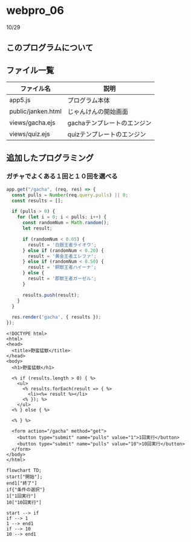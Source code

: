 # webpro_06
10/29

## このプログラムについて
## ファイル一覧

ファイル名 | 説明
-|-
app5.js | プログラム本体
public/janken.html | じゃんけんの開始画面
views/gacha.ejs|gachaテンプレートのエンジン
views/quiz.ejs|quizテンプレートのエンジン

## 追加したプログラミング

### ガチャでよくある１回と１０回を選べる

```javascript
app.get("/gacha", (req, res) => {
  const pulls = Number(req.query.pulls) || 0; 
  const results = [];

  if (pulls > 0) {
    for (let i = 0; i < pulls; i++) {
      const randomNum = Math.random();
      let result;

      if (randomNum < 0.05) {
        result = '白銀王者ライオウ';
      } else if (randomNum < 0.20) {
        result = '黄金王者エレファ';
      } else if (randomNum < 0.50) {
        result = '銅獣王者ハイーナ';
      } else {
        result = '郡獣王者ガーゼル';
      }

      results.push(result); 
    }
  }

  res.render('gacha', { results });
});
```



```ejs
<!DOCTYPE html>
<html>
<head>
  <title>野蛮猛獣</title>
</head>
<body>
  <h1>野蛮猛獣</h1>

  <% if (results.length > 0) { %>
    <ul>
      <% results.forEach(result => { %>
        <li><%= result %></li>
      <% }); %>
    </ul>
  <% } else { %>

  <% } %>

  <form action="/gacha" method="get">
    <button type="submit" name="pulls" value="1">1回実行</button>
    <button type="submit" name="pulls" value="10">10回実行</button>
  </form>
</body>
</html>

```




```mermaid
flowchart TD;
start["開始"];
end1["終了"]
if{"条件の選択"}
1["1回実行"]
10["10回実行"]

start --> if
if --> 1
1 --> end1
if --> 10
10 --> end1

```




